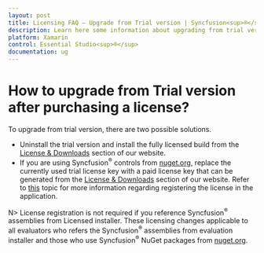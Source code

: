 ```yaml
---
layout: post
title: Licensing FAQ – Upgrade from Trial version | Syncfusion<sup>®</sup>
description: Learn here some information about upgrading from trial version of Essential Studio<sup>®</sup> to Licensed version.
platform: Xamarin
control: Essential Studio<sup>®</sup>
documentation: ug
---
```


# How to upgrade from Trial version after purchasing a license?

To upgrade from trial version, there are two possible solutions.

* Uninstall the trial version and install the fully licensed build from the [License & Downloads](https://www.syncfusion.com/account/downloads) section of our website.  
* If you are using Syncfusion<sup>®</sup> controls from [nuget.org](https://www.nuget.org/packages?q=syncfusion), replace the currently used trial license key with a paid license key that can be generated from the [License & Downloads](https://www.syncfusion.com/account/downloads) section of our website. Refer to [this](https://help.syncfusion.com/xamarin/licensing/how-to-register-in-an-application) topic for more information regarding registering the license in the application.

N> License registration is not required if you reference Syncfusion<sup>®</sup> assemblies from Licensed installer. These licensing changes applicable to all evaluators who refers the Syncfusion<sup>®</sup> assemblies from evaluation installer and those who use Syncfusion<sup>®</sup> NuGet packages from [nuget.org](https://www.nuget.org/).